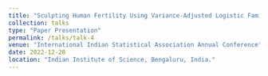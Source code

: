```yaml
---
title: "Sculpting Human Fertility Using Variance-Adjusted Logistic Family of Distributions"
collection: talks
type: "Paper Presentation"
permalink: /talks/talk-4
venue: "International Indian Statistical Association Annual Conference"
date: 2022-12-28
location: "Indian Institute of Science, Bengaluru, India."
---
```



